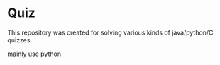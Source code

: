 # Quiz
This repository was created for solving various kinds of java/python/C quizzes.


mainly use python
